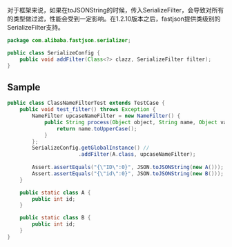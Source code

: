 对于框架来说，如果在toJSONString的时候，传入SerializeFilter，会导致对所有的类型做过滤，性能会受到一定影响。在1.2.10版本之后，fastjson提供类级别的SerializeFilter支持。

```java
package com.alibaba.fastjson.serializer;

public class SerializeConfig {
	public void addFilter(Class<?> clazz, SerializeFilter filter);
}
```

## Sample
```java
public class ClassNameFilterTest extends TestCase {
    public void test_filter() throws Exception {
        NameFilter upcaseNameFilter = new NameFilter() {
            public String process(Object object, String name, Object value) {
                return name.toUpperCase();
            }
        };
        SerializeConfig.getGlobalInstance() //
                       .addFilter(A.class, upcaseNameFilter);
        
        Assert.assertEquals("{\"ID\":0}", JSON.toJSONString(new A()));
        Assert.assertEquals("{\"id\":0}", JSON.toJSONString(new B()));
    }

    public static class A {
        public int id;
    }

    public static class B {
        public int id;
    }
}
```